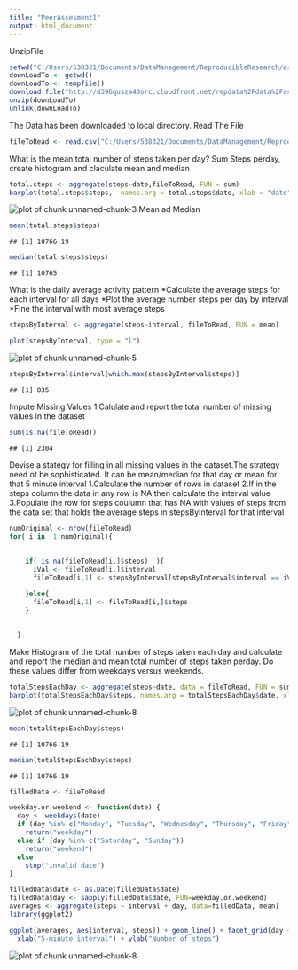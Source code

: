 ```yaml
---
title: "PeerAssesment1"
output: html_document
---
```

UnzipFile

```r
setwd("C:/Users/538321/Documents/DataManagement/ReproducibleResearch/assignment1")
downLoadTo <- getwd()
downLoadTo <- tempfile()
download.file("http://d396qusza40orc.cloudfront.net/repdata%2Fdata%2Factivity.zip", downLoadTo)
unzip(downLoadTo)
unlink(downLoadTo)
```
The Data has been downloaded to local directory. Read The File

```r
fileToRead <- read.csv("C:/Users/538321/Documents/DataManagement/ReproducibleResearch/assignment1/activity.csv")
```
What is the mean total number of steps taken per day?
Sum Steps perday, create histogram and claculate mean and median

```r
total.steps <- aggregate(steps~date,fileToRead, FUN = sum)
barplot(total.steps$steps,  names.arg = total.steps$date, xlab = "date", ylab = "steps")
```

![plot of chunk unnamed-chunk-3](figure/unnamed-chunk-3-1.png) 
Mean ad Median

```r
mean(total.steps$steps)
```

```
## [1] 10766.19
```

```r
median(total.steps$steps)
```

```
## [1] 10765
```
What is the daily average activity pattern
*Calculate the average steps for each interval for all days
*Plot the average number steps per day by interval
*Fine the interval with most average steps

```r
stepsByInterval <- aggregate(steps~interval, fileToRead, FUN = mean)

plot(stepsByInterval, type = "l")
```

![plot of chunk unnamed-chunk-5](figure/unnamed-chunk-5-1.png) 

```r
stepsByInterval$interval[which.max(stepsByInterval$steps)]
```

```
## [1] 835
```
Impute Missing Values
1.Calulate and report the total number of missing values in the dataset

```r
sum(is.na(fileToRead))
```

```
## [1] 2304
```
Devise a stategy for filling in all missing values in the dataset.The strategy need ot be sophisticated. It can be mean/median for that day or mean for that 5 minute interval
1.Calculate the number of rows in dataset
2.If in the steps column the data in any row is NA then calculate the interval value
3.Populate the row for steps coulumn that has NA with values of steps from the data set that holds the average steps in stepsByInterval for that interval



```r
numOriginal <- nrow(fileToRead)
for( i in  1:numOriginal){
   
   
    if( is.na(fileToRead[i,]$steps)  ){
      iVal <- fileToRead[i,]$interval
      fileToRead[i,1] <- stepsByInterval[stepsByInterval$interval == iVal, "steps"]

    }else{
      fileToRead[i,1] <- fileToRead[i,]$steps
    }
   
    
  }
```

Make Histogram of the total number of steps taken each day and calculate and report the median and mean total number of steps taken perday. Do these values differ from weekdays versus weekends.


```r
totalStepsEachDay <- aggregate(steps~date, data = fileToRead, FUN = sum)
barplot(totalStepsEachDay$steps, names.arg = totalStepsEachDay$date, xlab = "date", ylab = "steps")
```

![plot of chunk unnamed-chunk-8](figure/unnamed-chunk-8-1.png) 

```r
mean(totalStepsEachDay$steps)
```

```
## [1] 10766.19
```

```r
median(totalStepsEachDay$steps)
```

```
## [1] 10766.19
```

```r
filledData <- fileToRead

weekday.or.weekend <- function(date) {
  day <- weekdays(date)
  if (day %in% c("Monday", "Tuesday", "Wednesday", "Thursday", "Friday"))
    return("weekday")
  else if (day %in% c("Saturday", "Sunday"))
    return("weekend")
  else
    stop("invalid date")
}

filledData$date <- as.Date(filledData$date)
filledData$day <- sapply(filledData$date, FUN=weekday.or.weekend)
averages <- aggregate(steps ~ interval + day, data=filledData, mean)
library(ggplot2)

ggplot(averages, aes(interval, steps)) + geom_line() + facet_grid(day ~ .) +
  xlab("5-minute interval") + ylab("Number of steps")
```

![plot of chunk unnamed-chunk-8](figure/unnamed-chunk-8-2.png) 




